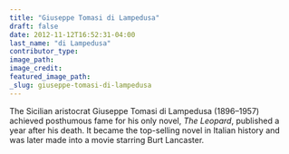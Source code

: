 ```yaml
---
title: "Giuseppe Tomasi di Lampedusa"
draft: false
date: 2012-11-12T16:52:31-04:00
last_name: "di Lampedusa"
contributor_type:
image_path:
image_credit:
featured_image_path:
_slug: giuseppe-tomasi-di-lampedusa
---
```


The Sicilian aristocrat Giuseppe Tomasi di Lampedusa (1896–1957) achieved posthumous fame for his only novel, _The Leopard_, published a year after his death. It became the top-selling novel in Italian history and was later made into a movie starring Burt Lancaster.

